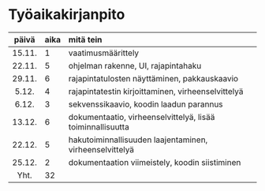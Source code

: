 # Työaikakirjanpito

| päivä | aika | mitä tein  |
| :----:|:-----| :-----|
| 15.11. | 1    | vaatimusmäärittely |
| 22.11. | 5    | ohjelman rakenne, UI, rajapintahaku |
| 29.11. | 6    | rajapintatulosten näyttäminen, pakkauskaavio |
| 5.12.  | 4    | rajapintatestin kirjoittaminen, virheenselvittelyä|
| 6.12.  | 3    | sekvenssikaavio, koodin laadun parannus|
| 13.12. | 6    | dokumentaatio, virheenselvittelyä, lisää toiminnallisuutta|
| 22.12. | 5    | hakutoiminnallisuuden laajentaminen, virheenselvittelyä|
| 25.12. | 2    | dokumentaation viimeistely, koodin siistiminen|
| Yht.   | 32     | |
